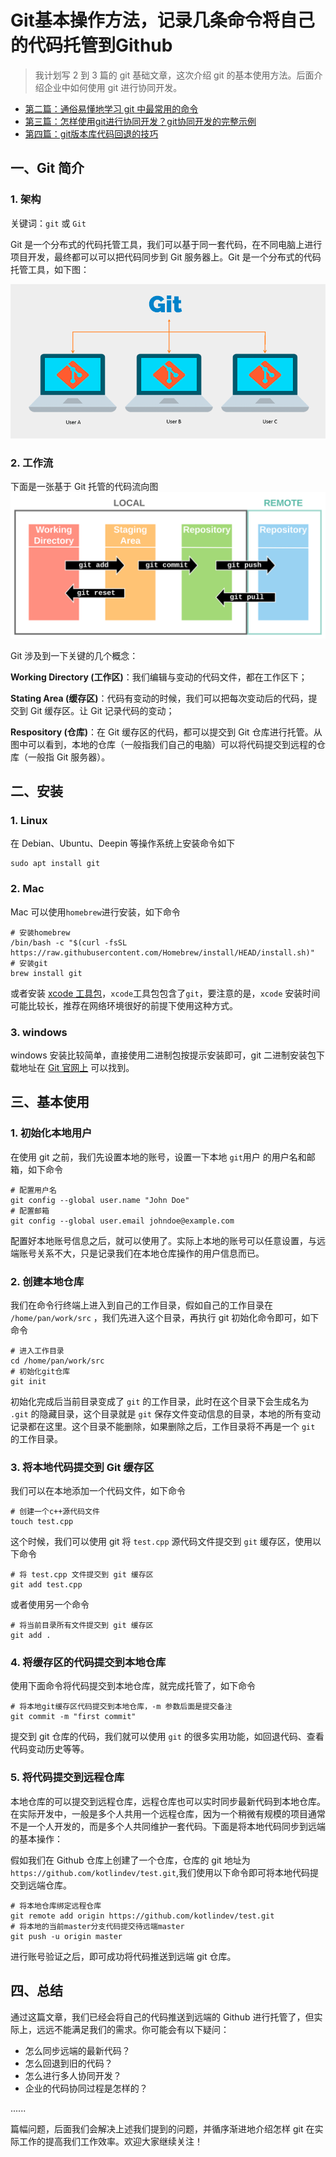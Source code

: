 # Git基本操作方法，记录几条命令将自己的代码托管到Github

> 我计划写 2 到 3 篇的 git 基础文章，这次介绍 git 的基本使用方法。后面介绍企业中如何使用 git 进行协同开发。

- [第二篇：通俗易懂地学习 git 中最常用的命令](./note/note-01.md)
- [第三篇：怎样使用git进行协同开发？git协同开发的完整示例](./note/note-02.md)
- [第四篇：git版本库代码回退的技巧](./note/note-03.md)

## 一、Git 简介

### 1. 架构

关键词：`git` 或 `Git`

Git 是一个分布式的代码托管工具，我们可以基于同一套代码，在不同电脑上进行项目开发，最终都可以可以把代码同步到 Git 服务器上。Git 是一个分布式的代码托管工具，如下图：

![01.png](../img/01.png)

### 2. 工作流

下面是一张基于 Git 托管的代码流向图
![02.png](../img/02.png)

Git 涉及到一下关键的几个概念：

**Working Directory (工作区)**：我们编辑与变动的代码文件，都在工作区下；

**Stating Area (缓存区)**：代码有变动的时候，我们可以把每次变动后的代码，提交到 Git 缓存区。让 Git 记录代码的变动；

**Respository (仓库)**：在 Git 缓存区的代码，都可以提交到 Git 仓库进行托管。从图中可以看到，本地的仓库（一般指我们自己的电脑）可以将代码提交到远程的仓库（一般指 Git 服务器）。

## 二、安装

### 1. Linux

在 Debian、Ubuntu、Deepin 等操作系统上安装命令如下

```shell
sudo apt install git
```

### 2. Mac

Mac 可以使用`homebrew`进行安装，如下命令

```shell
# 安装homebrew
/bin/bash -c "$(curl -fsSL https://raw.githubusercontent.com/Homebrew/install/HEAD/install.sh)"
# 安装git
brew install git
```

或者安装 [xcode 工具包](https://developer.apple.com/xcode/)，`xcode`工具包包含了`git`，要注意的是，`xcode` 安装时间可能比较长，推荐在网络环境很好的前提下使用这种方式。

### 3. windows

windows 安装比较简单，直接使用二进制包按提示安装即可，git 二进制安装包下载地址在 [Git 官网上](https://git-scm.com/downloads) 可以找到。

## 三、基本使用

### 1. 初始化本地用户

在使用 git 之前，我们先设置本地的账号，设置一下本地 `git`用户 的用户名和邮箱，如下命令

```shell
# 配置用户名
git config --global user.name "John Doe"
# 配置邮箱
git config --global user.email johndoe@example.com
```

配置好本地账号信息之后，就可以使用了。实际上本地的账号可以任意设置，与远端账号关系不大，只是记录我们在本地仓库操作的用户信息而已。

### 2. 创建本地仓库

我们在命令行终端上进入到自己的工作目录，假如自己的工作目录在 `/home/pan/work/src` ，我们先进入这个目录，再执行 git 初始化命令即可，如下命令

```shell
# 进入工作目录
cd /home/pan/work/src
# 初始化git仓库
git init
```

初始化完成后当前目录变成了 `git` 的工作目录，此时在这个目录下会生成名为 `.git` 的隐藏目录，这个目录就是 `git` 保存文件变动信息的目录，本地的所有变动记录都在这里。这个目录不能删除，如果删除之后，工作目录将不再是一个 `git` 的工作目录。

### 3. 将本地代码提交到 Git 缓存区

我们可以在本地添加一个代码文件，如下命令

```shell
# 创建一个c++源代码文件
touch test.cpp
```

这个时候，我们可以使用 git 将 `test.cpp` 源代码文件提交到 `git` 缓存区，使用以下命令

```shell
# 将 test.cpp 文件提交到 git 缓存区
git add test.cpp
```

或者使用另一个命令

```shell
# 将当前目录所有文件提交到 git 缓存区
git add .
```

### 4. 将缓存区的代码提交到本地仓库

使用下面命令将代码提交到本地仓库，就完成托管了，如下命令

```shell
# 将本地git缓存区代码提交到本地仓库，-m 参数后面是提交备注
git commit -m "first commit"
```

提交到 git 仓库的代码，我们就可以使用 `git` 的很多实用功能，如回退代码、查看代码变动历史等等。

### 5. 将代码提交到远程仓库

本地仓库的可以提交到远程仓库，远程仓库也可以实时同步最新代码到本地仓库。在实际开发中，一般是多个人共用一个远程仓库，因为一个稍微有规模的项目通常不是一个人开发的，而是多个人共同维护一套代码。下面是将本地代码同步到远端的基本操作：

假如我们在 Github 仓库上创建了一个仓库，仓库的 git 地址为 `https://github.com/kotlindev/test.git`,我们使用以下命令即可将本地代码提交到远端仓库。

```shell
# 将本地仓库绑定远程仓库
git remote add origin https://github.com/kotlindev/test.git
# 将本地的当前master分支代码提交待远端master
git push -u origin master
```

进行账号验证之后，即可成功将代码推送到远端 git 仓库。

## 四、总结

通过这篇文章，我们已经会将自己的代码推送到远端的 Github 进行托管了，但实际上，远远不能满足我们的需求。你可能会有以下疑问：

- 怎么同步远端的最新代码？
- 怎么回退到旧的代码？
- 怎么进行多人协同开发？
- 企业的代码协同过程是怎样的？

......

篇幅问题，后面我们会解决上述我们提到的问题，并循序渐进地介绍怎样 git 在实际工作的提高我们工作效率。欢迎大家继续关注！

